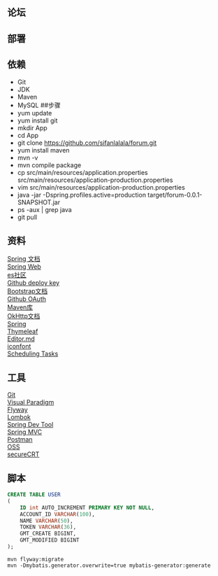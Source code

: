 ## 论坛<br>
## 部署<br>
## 依赖<br>
- Git
- JDK
- Maven
- MySQL
##步骤<br>
- yum update
- yum install git
- mkdir App
- cd App
- git clone https://github.com/sifanlalala/forum.git
- yum install maven
- mvn -v
- mvn compile package
- cp src/main/resources/application.properties src/main/resources/application-production.properties
- vim src/main/resources/application-production.properties
- java -jar -Dspring.profiles.active=production target/forum-0.0.1-SNAPSHOT.jar
- ps -aux | grep java
- git pull
## 资料<br>
[Spring 文档](https://spring.io/guides)<br>
[Spring Web](https://spring.io/guides/gs/serving-web-content/)<br>
[es社区](https://elasticsearch.cn/explore)<br>
[Github deploy key](https://help.github.com/en/github/authenticating-to-github/adding-a-new-ssh-key-to-your-github-account)<br>
[Bootstrap文档](https://v3.bootcss.com/getting-started/#download)<br>
[Github OAuth](https://developer.github.com/apps/building-oauth-apps/creating-an-oauth-app/authorizing-oauth-apps/)<br>
[Maven库](https://mvnrepository.com/)<br>
[OkHttp文档](https://square.github.io/okhttp/)<br>
[Spring](https://docs.spring.io/spring-boot/docs/2.0.0.RC1/reference/htmlsingle/#boot-features-embedded-database-support)<br>
[Thymeleaf](https://www.thymeleaf.org/doc/tutorials/3.0/usingthymeleaf.html#setting-attribute-values)<br>
[Editor.md](http://editor.md.ipandao.com/)<br>
[iconfont](https://www.iconfont.cn/)<br>
[Scheduling Tasks](https://spring.io/guides/gs/scheduling-tasks/)<br>
## 工具<br>
[Git](https://git-scm.com/downloads)<br>
[Visual Paradigm](https://www.visual-paradigm.com)<br>
[Flyway](http://flywaydb.org/getstarted/firststeps/maven)<br>
[Lombok](https://www.projectlombok.org/)<br>
[Spring Dev Tool](https://docs.spring.io/spring-boot/docs/2.0.0.RC1/reference/htmlsingle/#using-boot-devtools)<br>
[Spring MVC](https://docs.spring.io/spring/docs/5.0.3.RELEASE/spring-framework-reference/web.html#mvc-handlermapping-interceptor)<br>
[Postman](https://chrome.google.com/webstore/detail/coohjcphdfgbiolnekdpbcijmhambjff)<br>
[OSS](https://help.aliyun.com/product/31815.html?spm=a2c4g.11174283.6.540.d5fa7da20k6Baz)<br>
[secureCRT](https://www.vandyke.com/download/securecrt/7.0/index.html)<br>
## 脚本<br>
```sql
CREATE TABLE USER
(
    ID int AUTO_INCREMENT PRIMARY KEY NOT NULL,
    ACCOUNT_ID VARCHAR(100),
    NAME VARCHAR(50),
    TOKEN VARCHAR(36),
    GMT_CREATE BIGINT,
    GMT_MODIFIED BIGINT
);
```
```bssh
mvn flyway:migrate
mvn -Dmybatis.generator.overwrite=true mybatis-generator:generate
